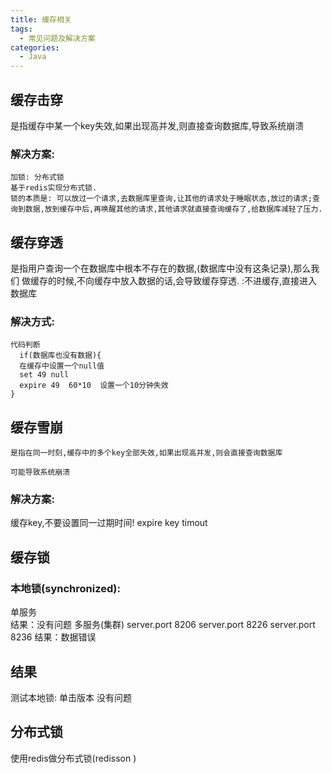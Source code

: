 ```yaml
---
title: 缓存相关
tags:
  - 常见问题及解决方案
categories:
  - Java
---
```


## 缓存击穿
是指缓存中某一个key失效,如果出现高并发,则直接查询数据库,导致系统崩溃
### 解决方案:
	加锁: 分布式锁
	基于redis实现分布式锁.
	锁的本质是: 可以放过一个请求,去数据库里查询,让其他的请求处于睡眠状态,放过的请求;查询到数据,放到缓存中后,再唤醒其他的请求,其他请求就直接查询缓存了,给数据库减轻了压力.			
				 
## 缓存穿透
  是指用户查询一个在数据库中根本不存在的数据,(数据库中没有这条记录),那么我们
  做缓存的时候,不向缓存中放入数据的话,会导致缓存穿透.
  :不进缓存,直接进入数据库
### 解决方式:
    代码判断
      if(数据库也没有数据){
      在缓存中设置一个null值
      set 49 null 
      expire 49  60*10  设置一个10分钟失效
    }
			
			
## 缓存雪崩			
	是指在同一时刻,缓存中的多个key全部失效,如果出现高并发,则会直接查询数据库
  `可能导致系统崩溃`
### 解决方案: 
  缓存key,不要设置同一过期时间!   expire key timout 



## 缓存锁


### 本地锁(synchronized):
  单服务  
  结果：没有问题
  多服务(集群) 
  server.port 8206
  server.port 8226
  server.port 8236 
  结果：数据错误

## 结果
测试本地锁: 单击版本  没有问题

## 分布式锁
使用redis做分布式锁(redisson )


  
